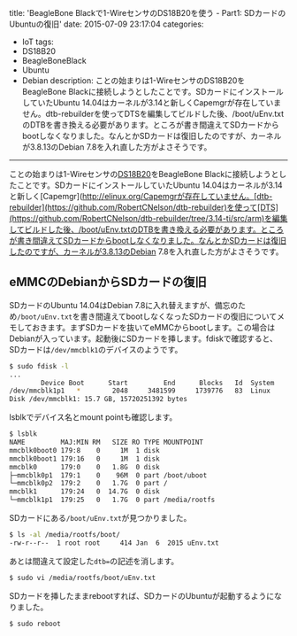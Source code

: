 title: 'BeagleBone Blackで1-WireセンサのDS18B20を使う - Part1: SDカードのUbuntuの復旧'
date: 2015-07-09 23:17:04
categories:
 - IoT
tags:
 - DS18B20
 - BeagleBoneBlack
 - Ubuntu
 - Debian
description: ことの始まりは1-WireセンサのDS18B20をBeagleBone Blackに接続しようとしたことです。SDカードにインストールしていたUbuntu 14.04はカーネルが3.14と新しくCapemgrが存在していません。dtb-rebuilderを使ってDTSを編集してビルドした後、/boot/uEnv.txtのDTBを書き換える必要があります。ところが書き間違えてSDカードからbootしなくなりました。なんとかSDカードは復旧したのですが、カーネルが3.8.13のDebian 7.8を入れ直した方がよさそうです。
---


ことの始まりは1-Wireセンサの[DS18B20](http://victory7.com/?pid=65664796)をBeagleBone Blackに接続しようとしたことです。SDカードにインストールしていたUbuntu 14.04はカーネルが3.14と新しく[Capemgr](http://elinux.org/Capemgrが存在していません。[dtb-rebuilder](https://github.com/RobertCNelson/dtb-rebuilder)を使って[DTS](https://github.com/RobertCNelson/dtb-rebuilder/tree/3.14-ti/src/arm)を編集してビルドした後、/boot/uEnv.txtのDTBを書き換える必要があります。ところが書き間違えてSDカードからbootしなくなりました。なんとかSDカードは復旧したのですが、カーネルが3.8.13のDebian 7.8を入れ直した方がよさそうです。

<!-- more -->

## eMMCのDebianからSDカードの復旧

SDカードのUbuntu 14.04はDebian 7.8に入れ替えますが、備忘のため`/boot/uEnv.txt`を書き間違えてbootしなくなったSDカードの復旧についてメモしておきます。まずSDカードを抜いてeMMCからbootします。この場合はDebianが入っています。起動後にSDカードを挿します。fdiskで確認すると、SDカードは`/dev/mmcblk1`のデバイスのようです。

```bash
$ sudo fdisk -l
...
        Device Boot      Start         End      Blocks   Id  System
/dev/mmcblk1p1   *        2048     3481599     1739776   83  Linux
Disk /dev/mmcblk1: 15.7 GB, 15720251392 bytes
```

lsblkでデバイス名とmount pointも確認します。

```bash
$ lsblk
NAME         MAJ:MIN RM   SIZE RO TYPE MOUNTPOINT
mmcblk0boot0 179:8    0     1M  1 disk
mmcblk0boot1 179:16   0     1M  1 disk
mmcblk0      179:0    0   1.8G  0 disk
├─mmcblk0p1  179:1    0    96M  0 part /boot/uboot
└─mmcblk0p2  179:2    0   1.7G  0 part /
mmcblk1      179:24   0  14.7G  0 disk
└─mmcblk1p1  179:25   0   1.7G  0 part /media/rootfs
```

SDカードにある`/boot/uEnv.txt`が見つかりました。

```bash
$ ls -al /media/rootfs/boot/
-rw-r--r--  1 root root     414 Jan  6  2015 uEnv.txt
```

あとは間違えて設定した`dtb=`の記述を消します。

```bash
$ sudo vi /media/rootfs/boot/uEnv.txt
```

SDカードを挿したままrebootすれば、SDカードのUbuntuが起動するようになりました。

```bash
$ sudo reboot
```
